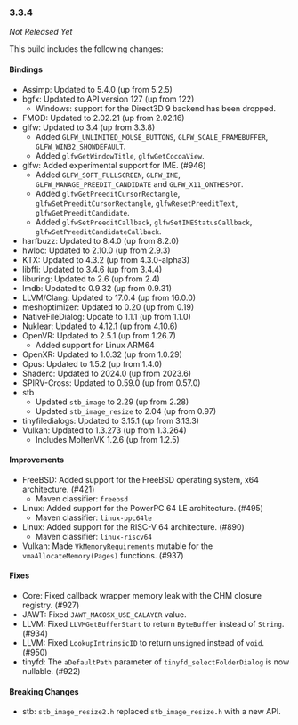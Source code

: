 ### 3.3.4

_Not Released Yet_

This build includes the following changes:

#### Bindings

- Assimp: Updated to 5.4.0 (up from 5.2.5)
- bgfx: Updated to API version 127 (up from 122)
  * Windows: support for the Direct3D 9 backend has been dropped.
- FMOD: Updated to 2.02.21 (up from 2.02.16)
- glfw: Updated to 3.4 (up from 3.3.8)
  * Added `GLFW_UNLIMITED_MOUSE_BUTTONS`, `GLFW_SCALE_FRAMEBUFFER`, `GLFW_WIN32_SHOWDEFAULT`.
  * Added `glfwGetWindowTitle`, `glfwGetCocoaView`.
- glfw: Added experimental support for IME. (#946)
  * Added `GLFW_SOFT_FULLSCREEN`, `GLFW_IME`, `GLFW_MANAGE_PREEDIT_CANDIDATE` and `GLFW_X11_ONTHESPOT`.
  * Added `glfwGetPreeditCursorRectangle`, `glfwSetPreeditCursorRectangle`, `glfwResetPreeditText`, `glfwGetPreeditCandidate`.
  * Added `glfwSetPreeditCallback`, `glfwSetIMEStatusCallback`, `glfwSetPreeditCandidateCallback`.
- harfbuzz: Updated to 8.4.0 (up from 8.2.0)
- hwloc: Updated to 2.10.0 (up from 2.9.3)
- KTX: Updated to 4.3.2 (up from 4.3.0-alpha3)
- libffi: Updated to 3.4.6 (up from 3.4.4)
- liburing: Updated to 2.6 (up from 2.4)
- lmdb: Updated to 0.9.32 (up from 0.9.31)
- LLVM/Clang: Updated to 17.0.4 (up from 16.0.0)
- meshoptimizer: Updated to 0.20 (up from 0.19)
- NativeFileDialog: Update to 1.1.1 (up from 1.1.0)
- Nuklear: Updated to 4.12.1 (up from 4.10.6)
- OpenVR: Updated to 2.5.1 (up from 1.26.7)
  * Added support for Linux ARM64
- OpenXR: Updated to 1.0.32 (up from 1.0.29)
- Opus: Updated to 1.5.2 (up from 1.4.0)
- Shaderc: Updated to 2024.0 (up from 2023.6)
- SPIRV-Cross: Updated to 0.59.0 (up from 0.57.0)
- stb
  * Updated `stb_image` to 2.29 (up from 2.28)
  * Updated `stb_image_resize` to 2.04 (up from 0.97) 
- tinyfiledialogs: Updated to 3.15.1 (up from 3.13.3)
- Vulkan: Updated to 1.3.273 (up from 1.3.264)
  * Includes MoltenVK 1.2.6 (up from 1.2.5)

#### Improvements

- FreeBSD: Added support for the FreeBSD operating system, x64 architecture. (#421)
  * Maven classifier: `freebsd`
- Linux: Added support for the PowerPC 64 LE architecture. (#495)
  * Maven classifier: `linux-ppc64le`
- Linux: Added support for the RISC-V 64 architecture. (#890)
  * Maven classifier: `linux-riscv64`
- Vulkan: Made `VkMemoryRequirements` mutable for the `vmaAllocateMemory(Pages)` functions. (#937)

#### Fixes

- Core: Fixed callback wrapper memory leak with the CHM closure registry. (#927)
- JAWT: Fixed `JAWT_MACOSX_USE_CALAYER` value.
- LLVM: Fixed `LLVMGetBufferStart` to return `ByteBuffer` instead of `String`. (#934)
- LLVM: Fixed `LookupIntrinsicID` to return `unsigned` instead of `void`. (#950)
- tinyfd: The `aDefaultPath` parameter of `tinyfd_selectFolderDialog` is now nullable. (#922)

#### Breaking Changes

- stb: `stb_image_resize2.h` replaced `stb_image_resize.h` with a new API.